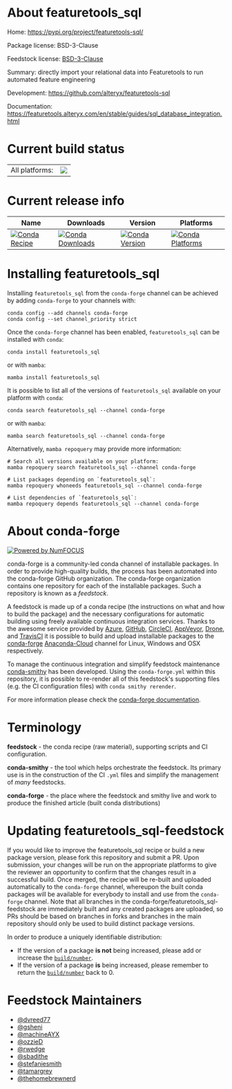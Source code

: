 About featuretools_sql
======================

Home: https://pypi.org/project/featuretools-sql/

Package license: BSD-3-Clause

Feedstock license: [BSD-3-Clause](https://github.com/conda-forge/featuretools_sql-feedstock/blob/main/LICENSE.txt)

Summary: directly import your relational data into Featuretools to run automated feature engineering

Development: https://github.com/alteryx/featuretools-sql

Documentation: https://featuretools.alteryx.com/en/stable/guides/sql_database_integration.html

Current build status
====================


<table><tr><td>All platforms:</td>
    <td>
      <a href="https://dev.azure.com/conda-forge/feedstock-builds/_build/latest?definitionId=17756&branchName=main">
        <img src="https://dev.azure.com/conda-forge/feedstock-builds/_apis/build/status/featuretools_sql-feedstock?branchName=main">
      </a>
    </td>
  </tr>
</table>

Current release info
====================

| Name | Downloads | Version | Platforms |
| --- | --- | --- | --- |
| [![Conda Recipe](https://img.shields.io/badge/recipe-featuretools_sql-green.svg)](https://anaconda.org/conda-forge/featuretools_sql) | [![Conda Downloads](https://img.shields.io/conda/dn/conda-forge/featuretools_sql.svg)](https://anaconda.org/conda-forge/featuretools_sql) | [![Conda Version](https://img.shields.io/conda/vn/conda-forge/featuretools_sql.svg)](https://anaconda.org/conda-forge/featuretools_sql) | [![Conda Platforms](https://img.shields.io/conda/pn/conda-forge/featuretools_sql.svg)](https://anaconda.org/conda-forge/featuretools_sql) |

Installing featuretools_sql
===========================

Installing `featuretools_sql` from the `conda-forge` channel can be achieved by adding `conda-forge` to your channels with:

```
conda config --add channels conda-forge
conda config --set channel_priority strict
```

Once the `conda-forge` channel has been enabled, `featuretools_sql` can be installed with `conda`:

```
conda install featuretools_sql
```

or with `mamba`:

```
mamba install featuretools_sql
```

It is possible to list all of the versions of `featuretools_sql` available on your platform with `conda`:

```
conda search featuretools_sql --channel conda-forge
```

or with `mamba`:

```
mamba search featuretools_sql --channel conda-forge
```

Alternatively, `mamba repoquery` may provide more information:

```
# Search all versions available on your platform:
mamba repoquery search featuretools_sql --channel conda-forge

# List packages depending on `featuretools_sql`:
mamba repoquery whoneeds featuretools_sql --channel conda-forge

# List dependencies of `featuretools_sql`:
mamba repoquery depends featuretools_sql --channel conda-forge
```


About conda-forge
=================

[![Powered by
NumFOCUS](https://img.shields.io/badge/powered%20by-NumFOCUS-orange.svg?style=flat&colorA=E1523D&colorB=007D8A)](https://numfocus.org)

conda-forge is a community-led conda channel of installable packages.
In order to provide high-quality builds, the process has been automated into the
conda-forge GitHub organization. The conda-forge organization contains one repository
for each of the installable packages. Such a repository is known as a *feedstock*.

A feedstock is made up of a conda recipe (the instructions on what and how to build
the package) and the necessary configurations for automatic building using freely
available continuous integration services. Thanks to the awesome service provided by
[Azure](https://azure.microsoft.com/en-us/services/devops/), [GitHub](https://github.com/),
[CircleCI](https://circleci.com/), [AppVeyor](https://www.appveyor.com/),
[Drone](https://cloud.drone.io/welcome), and [TravisCI](https://travis-ci.com/)
it is possible to build and upload installable packages to the
[conda-forge](https://anaconda.org/conda-forge) [Anaconda-Cloud](https://anaconda.org/)
channel for Linux, Windows and OSX respectively.

To manage the continuous integration and simplify feedstock maintenance
[conda-smithy](https://github.com/conda-forge/conda-smithy) has been developed.
Using the ``conda-forge.yml`` within this repository, it is possible to re-render all of
this feedstock's supporting files (e.g. the CI configuration files) with ``conda smithy rerender``.

For more information please check the [conda-forge documentation](https://conda-forge.org/docs/).

Terminology
===========

**feedstock** - the conda recipe (raw material), supporting scripts and CI configuration.

**conda-smithy** - the tool which helps orchestrate the feedstock.
                   Its primary use is in the construction of the CI ``.yml`` files
                   and simplify the management of *many* feedstocks.

**conda-forge** - the place where the feedstock and smithy live and work to
                  produce the finished article (built conda distributions)


Updating featuretools_sql-feedstock
===================================

If you would like to improve the featuretools_sql recipe or build a new
package version, please fork this repository and submit a PR. Upon submission,
your changes will be run on the appropriate platforms to give the reviewer an
opportunity to confirm that the changes result in a successful build. Once
merged, the recipe will be re-built and uploaded automatically to the
`conda-forge` channel, whereupon the built conda packages will be available for
everybody to install and use from the `conda-forge` channel.
Note that all branches in the conda-forge/featuretools_sql-feedstock are
immediately built and any created packages are uploaded, so PRs should be based
on branches in forks and branches in the main repository should only be used to
build distinct package versions.

In order to produce a uniquely identifiable distribution:
 * If the version of a package **is not** being increased, please add or increase
   the [``build/number``](https://docs.conda.io/projects/conda-build/en/latest/resources/define-metadata.html#build-number-and-string).
 * If the version of a package **is** being increased, please remember to return
   the [``build/number``](https://docs.conda.io/projects/conda-build/en/latest/resources/define-metadata.html#build-number-and-string)
   back to 0.

Feedstock Maintainers
=====================

* [@dvreed77](https://github.com/dvreed77/)
* [@gsheni](https://github.com/gsheni/)
* [@machineAYX](https://github.com/machineAYX/)
* [@ozzieD](https://github.com/ozzieD/)
* [@rwedge](https://github.com/rwedge/)
* [@sbadithe](https://github.com/sbadithe/)
* [@stefaniesmith](https://github.com/stefaniesmith/)
* [@tamargrey](https://github.com/tamargrey/)
* [@thehomebrewnerd](https://github.com/thehomebrewnerd/)

